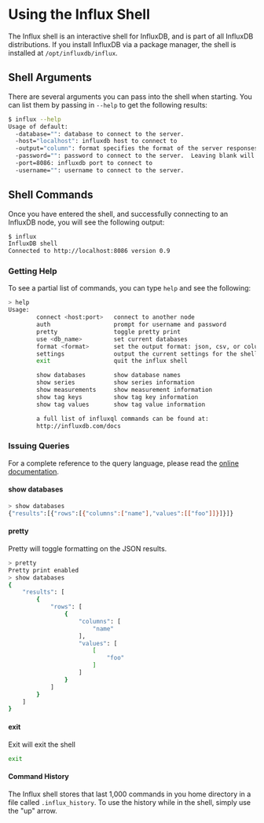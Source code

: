 # Using the Influx Shell

The Influx shell is an interactive shell for InfluxDB, and is part of all InfluxDB distributions. If you install InfluxDB via a package manager, the shell is installed at `/opt/influxdb/influx`.

## Shell Arguments

There are several arguments you can pass into the shell when starting.  You can list them by passing in `--help` to get the following results:

```sh
$ influx --help
Usage of default:
  -database="": database to connect to the server.
  -host="localhost": influxdb host to connect to
  -output="column": format specifies the format of the server responses:  json, csv, or column
  -password="": password to connect to the server.  Leaving blank will prompt for password (--password="")
  -port=8086: influxdb port to connect to
  -username="": username to connect to the server.
```

## Shell Commands

Once you have entered the shell, and successfully connecting to an InfluxDB node, you will see the following output:

```sh
$ influx
InfluxDB shell
Connected to http://localhost:8086 version 0.9
```

### Getting Help

To see a partial list of commands, you can type `help` and see the following:

```sh
> help
Usage:
        connect <host:port>   connect to another node
        auth                  prompt for username and password
        pretty                toggle pretty print
        use <db_name>         set current databases
        format <format>       set the output format: json, csv, or column
        settings              output the current settings for the shell
        exit                  quit the influx shell

        show databases        show database names
        show series           show series information
        show measurements     show measurement information
        show tag keys         show tag key information
        show tag values       show tag value information

        a full list of influxql commands can be found at:
        http://influxdb.com/docs
```

### Issuing Queries

For a complete reference to the query language, please read the [online documentation](http://influxdb.com/docs).

#### show databases

```sh
> show databases
{"results":[{"rows":[{"columns":["name"],"values":[["foo"]]}]}]}
```

#### pretty

Pretty will toggle formatting on the JSON results.

```sh
> pretty
Pretty print enabled
> show databases
{
    "results": [
        {
            "rows": [
                {
                    "columns": [
                        "name"
                    ],
                    "values": [
                        [
                            "foo"
                        ]
                    ]
                }
            ]
        }
    ]
}
```

#### exit

Exit will exit the shell

```sh
exit
```

#### Command History

The Influx shell stores that last 1,000 commands in you home directory in a file called `.influx_history`.  To use the history while in the shell, simply use the "up" arrow.

